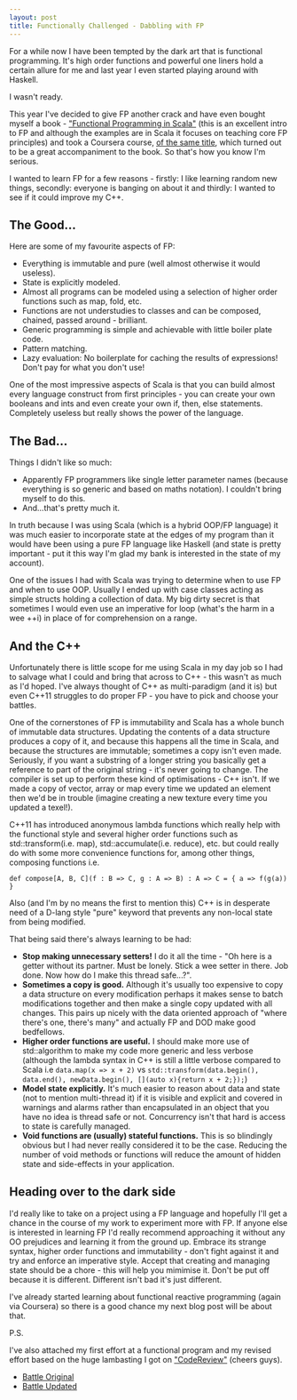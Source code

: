 ```yaml
---
layout: post
title: Functionally Challenged - Dabbling with FP
---
```


For a while now I have been tempted by the dark art that is functional programming. It's high order functions and powerful one liners hold a certain allure for me and last year I even started playing around with Haskell.

I wasn't ready.

This year I've decided to give FP another crack and have even bought myself a book - ["Functional Programming in Scala"](http://www.amazon.co.uk/Functional-Programming-Scala-Paul-Chiusano/dp/1617290653) (this is an excellent intro to FP and although the examples are in Scala it focuses on teaching core FP principles) and took a Coursera course, [of the same title](https://www.coursera.org/course/progfun), which turned out to be a great accompaniment to the book. So that's how you know I'm serious.

I wanted to learn FP for a few reasons - firstly: I like learning random new things, secondly: everyone is banging on about it and thirdly: I wanted to see if it could improve my C++.

## The Good...
Here are some of my favourite aspects of FP:

 - Everything is immutable and pure (well almost otherwise it would useless).
 - State is explicitly modeled.
 - Almost all programs can be modeled using a selection of higher order functions such as map, fold, etc.
 - Functions are not understudies to classes and can be composed, chained, passed around - brilliant.
 - Generic programming is simple and achievable with little boiler plate code.
 - Pattern matching.
 - Lazy evaluation: No boilerplate for caching the results of expressions! Don't pay for what you don't use!

One of the most impressive aspects of Scala is that you can build almost every language construct from first principles - you can create your own booleans and ints and even create your own if, then, else statements. Completely useless but really shows the power of the language.

## The Bad...
Things I didn't like so much:

- Apparently FP programmers like single letter parameter names (because everything is so generic and based on maths notation). I couldn't bring myself to do this.
- And...that's pretty much it.

In truth because I was using Scala (which is a hybrid OOP/FP language) it was much easier to incorporate state at the edges of my program than it would have been using a pure FP language like Haskell (and state is pretty important - put it this way I'm glad my bank is interested in the state of my account).

One of the issues I had with Scala was trying to determine when to use FP and when to use OOP. Usually I ended up with case classes acting as simple structs holding a collection of data. My big dirty secret is that sometimes I would even use an imperative for loop (what's the harm in a wee ++i) in place of for comprehension on a range.

## And the C++
Unfortunately there is little scope for me using Scala in my day job so I had to salvage what I could and bring that across to C++ - this wasn't as much as I'd hoped. I've always thought of C++ as multi-paradigm (and it is) but even C++11 struggles to do proper FP - you have to pick and choose your battles.

One of the cornerstones of FP is immutability and Scala has a whole bunch of immutable data structures. Updating the contents of a data structure produces a copy of it, and because this happens all the time in Scala, and because the structures are immutable; sometimes a copy isn't even made. Seriously, if you want a substring of a longer string you basically get a reference to part of the original string - it's never going to change. The compiler is set up to perform these kind of optimisations - C++ isn't. If we made a copy of vector, array or map every time we updated an element then we'd be in trouble (imagine creating a new texture every time you updated a texel!).

C++11 has introduced anonymous lambda functions which really help with the functional style and several higher order functions such as std::transform(i.e. map), std::accumulate(i.e. reduce), etc. but could really do with some more convenience functions for, among other things, composing functions i.e.


`def compose[A, B, C](f : B => C, g : A => B) : A => C = {
    a => f(g(a))
}`


Also (and I'm by no means the first to mention this) C++ is in desperate need of a D-lang style "pure" keyword that prevents any non-local state from being modified.

That being said there's always learning to be had:
- **Stop making unnecessary setters!** I do it all the time - "Oh here is a getter without its partner. Must be lonely. Stick a wee setter in there. Job done. Now how do I make this thread safe...?".
- **Sometimes a copy is good.** Although it's usually too expensive to copy a data structure on every modification perhaps it makes sense to batch modifications together and then make a single copy updated with all changes. This pairs up nicely with the data oriented approach of "where there's one, there's many" and actually FP and DOD make good bedfellows.
- **Higher order functions are useful.** I should make more use of std::algorithm to make my code more generic and less verbose (although the lambda syntax in C++ is still a little verbose compared to Scala i.e ```data.map(x => x + 2)``` vs ```std::transform(data.begin(), data.end(), newData.begin(), [](auto x){return x + 2;});```)
- **Model state explicitly.** It's much easier to reason about data and state (not to mention multi-thread it) if it is visible and explicit and covered in warnings and alarms rather than encapsulated in an object that you have no idea is thread safe or not. Concurrency isn't that hard is access to state is carefully managed.
- **Void functions are (usually) stateful functions.** This is so blindingly obvious but I had never really considered it to be the case. Reducing the number of void methods or functions will reduce the amount of hidden state and side-effects in your application.

## Heading over to the dark side

I'd really like to take on a project using a FP language and hopefully I'll get a chance in the course of my work to experiment more with FP. If anyone else is interested in learning FP I'd really recommend approaching it without any OO prejudices and learning it from the ground up. Embrace its strange syntax, higher order functions and immutability - don't fight against it and try and enforce an imperative style. Accept that creating and managing state should be a chore - this will help you mimimise it. Don't be put off because it is different. Different isn't bad it's just different.

I've already started learning about functional reactive programming (again via Coursera) so there is a good chance my next blog post will be about that.

P.S.

I've also attached my first effort at a functional program and my revised effort based on the huge lambasting I got on ["CodeReview"](http://codereview.stackexchange.com/questions/69297/pure-functional-simple-scala-battle-game-simulation) (cheers guys).

- [Battle Original](/assets/BattleOriginal.scala)
- [Battle Updated](/assets/BattleUpdated.scala)